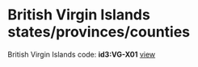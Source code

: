 # British Virgin Islands states/provinces/counties
British Virgin Islands     code: **id3:VG-X01**     [view](../export/geojson/medium/id3/vg/x01.geojson)     

